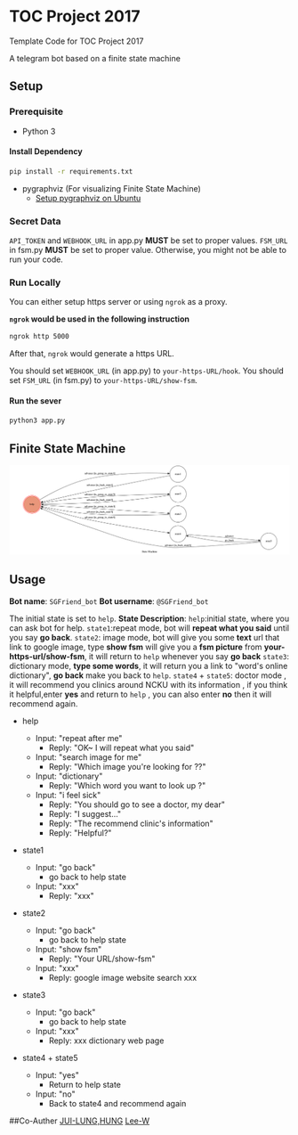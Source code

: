 # TOC Project 2017

Template Code for TOC Project 2017

A telegram bot based on a finite state machine

## Setup

### Prerequisite
* Python 3

#### Install Dependency
```sh
pip install -r requirements.txt
```

* pygraphviz (For visualizing Finite State Machine)
    * [Setup pygraphviz on Ubuntu](http://www.jianshu.com/p/a3da7ecc5303)

### Secret Data

`API_TOKEN` and `WEBHOOK_URL` in app.py **MUST** be set to proper values.
`FSM_URL` in fsm.py **MUST** be set to proper value.
Otherwise, you might not be able to run your code.

### Run Locally
You can either setup https server or using `ngrok` as a proxy.

**`ngrok` would be used in the following instruction**

```sh
ngrok http 5000
```

After that, `ngrok` would generate a https URL.

You should set `WEBHOOK_URL` (in app.py) to `your-https-URL/hook`.
You should set `FSM_URL` (in fsm.py) to `your-https-URL/show-fsm`.

#### Run the sever

```sh
python3 app.py
```

## Finite State Machine
![fsm](./img/show-fsm.png)

## Usage
**Bot name**:
	`SGFriend_bot`
**Bot username**:
	`@SGFriend_bot`

The initial state is set to `help`.
**State Description**:
	`help`:initial state, where you can ask bot for help.
	`state1`:repeat mode, bot will **repeat what you said** until you say **go back**.
	`state2`:
	image mode, bot will give you some **text** url that link to google image, 
	type **show fsm** will give you a **fsm picture** from **your-https-url/show-fsm**, 
	it will return to `help` whenever you say **go back**
	`state3`:
	dictionary mode, **type some words**, it will return you a link to "word's online dictionary",
	**go back** make you back to `help`.
	`state4` + `state5`:
	doctor mode , it will recommend you clinics around NCKU with its information , 
	if you think it helpful,enter **yes** and return to `help` , you can also enter **no** then it will recommend again.
	

* help
	* Input: "repeat after me"
		* Reply: "OK~ I will repeat what you said"
	* Input: "search image for me"
		* Reply: "Which image you're looking for ??"
	* Input: "dictionary"
		* Reply: "Which word you want to look up ?"
	* Input: "i feel sick"
		* Reply: "You should go to see a doctor, my dear"
		* Reply: "I suggest..."
		* Reply: "The recommend clinic's information"
		* Reply: "Helpful?"

* state1
	* Input: "go back"
		* go back to help state
	* Input: "xxx"
		* Reply: "xxx"

* state2
	* Input: "go back"
		* go back to help state
	* Input: "show fsm"
		* Reply: "Your URL/show-fsm"
	* Input: "xxx"
		* Reply: google image website search xxx

* state3
	* Input: "go back"
		* go back to help state
	* Input: "xxx"
		* Reply: xxx dictionary web page

* state4 + state5
	* Input: "yes"
		* Return to help state
	* Input: "no"
		* Back to state4 and recommend again


##Co-Auther
[JUI-LUNG,HUNG](https://github.com/jjoe0303)
[Lee-W](https://github.com/Lee-W)
